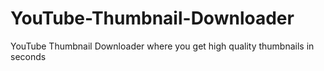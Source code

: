 # YouTube-Thumbnail-Downloader
YouTube Thumbnail Downloader where you get high quality thumbnails in seconds
